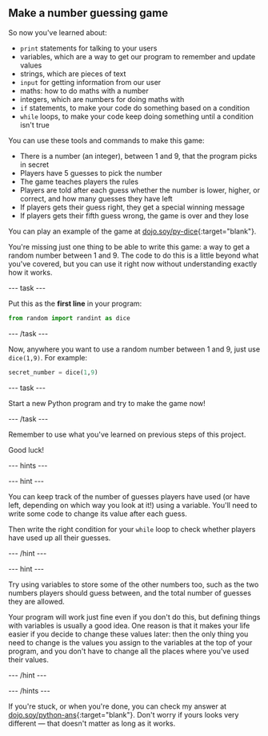 ## Make a number guessing game

So now you've learned about:
  * `print` statements for talking to your users
  * variables, which are a way to get our program to remember and update values
  * strings, which are pieces of text
  * `input` for getting information from our user
  * maths: how to do maths with a number
  * integers, which are numbers for doing maths with
  * `if` statements, to make your code do something based on a condition
  * `while` loops, to make your code keep doing something until a condition isn't true

You can use these tools and commands to make this game:
  * There is a number (an integer), between 1 and 9, that the program picks in secret
  * Players have 5 guesses to pick the number
  * The game teaches players the rules
  * Players are told after each guess whether the number is lower, higher, or correct, and how many guesses they have left
  * If players gets their guess right, they get a special winning message
  * If players gets their fifth guess wrong, the game is over and they lose

You can play an example of the game at [dojo.soy/py-dice](http://dojo.soy/py-dice){:target="blank"}.

You're missing just one thing to be able to write this game: a way to get a random number between 1 and 9. The code to do this is a little beyond what you've covered, but you can use it right now without understanding exactly how it works.

--- task ---

Put this as the **first line** in your program:

```python
from random import randint as dice
```

--- /task ---

Now, anywhere you want to use a random number between 1 and 9, just use `dice(1,9)`. For example:

```python
secret_number = dice(1,9)
```

--- task ---

Start a new Python program and try to make the game now!

--- /task ---

Remember to use what you've learned on previous steps of this project.

Good luck!

--- hints ---

--- hint ---

You can keep track of the number of guesses players have used (or have left, depending on which way you look at it!) using a variable. You'll need to write some code to change its value after each guess.

Then write the right condition for your `while` loop to check whether players have used up all their guesses.

--- /hint ---

--- hint ---

Try using variables to store some of the other numbers too, such as the two numbers players should guess between, and the total number of guesses they are allowed.

Your program will work just fine even if you don't do this, but defining things with variables is usually a good idea. One reason is that it makes your life easier if you decide to change these values later: then the only thing you need to change is the values you assign to the variables at the top of your program, and you don't have to change all the places where you've used their values.

--- /hint ---

--- /hints ---

If you're stuck, or when you're done, you can check my answer at [dojo.soy/python-ans](http://dojo.soy/python-ans){:target="blank"}. Don't worry if yours looks very different — that doesn't matter as long as it works.